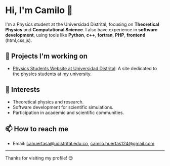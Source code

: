 # Hi, I'm Camilo 👋

I'm a Physics student at the Universidad Distrital, focusing on **Theoretical Physics** and **Computational Science**. I also have experience in **software development**, using tools like **Python**, **c++**, **fortran**, **PHP**, **frontend** (html,css,js).

## 🚀 Projects I'm working on

- [Physics Students Website at Universidad Distrital](https://equipofisicaud.github.io/fisicaud/): A site dedicated to the physics students at my university.

## 🌱 Interests

- Theoretical physics and research.
- Software development for scientific simulations.
- Participation in academic and scientific communities.

## 📫 How to reach me

- Email: [cahuertasa@udistrital.edu.co](mailto:cahuertasa@udistrital.edu.co), [camilo.huertas124@gmail.com](mailto:camilo.huertas124@gmail.com)

---

Thanks for visiting my profile! 😊


<!--
**camilohuertas02/camilohuertas02** is a ✨ _special_ ✨ repository because its `README.md` (this file) appears on your GitHub profile.

Here are some ideas to get you started:



- 🔭 I’m currently working on ...
- 🌱 I’m currently learning ...
- 👯 I’m looking to collaborate on ...
- 🤔 I’m looking for help with ...
- 💬 Ask me about ...
- 📫 How to reach me: ...
- 😄 Pronouns: ...
- ⚡ Fun fact: ...
-->
